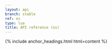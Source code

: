```yaml
---
layout: api
branch: stable
ref: os
type: lua
title: API reference (os)
---
```

{% include anchor_headings.html html=content %}